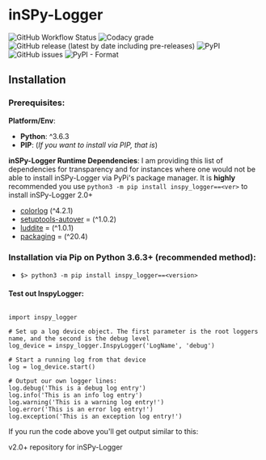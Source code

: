 # inSPy-Logger
![GitHub Workflow Status](https://img.shields.io/github/workflow/status/Inspyre-Softworks/inSPy-Logger/CI?label=CI&logo=github&logoColor=9cf&style=for-the-badge) 
![Codacy grade](https://img.shields.io/codacy/grade/7171eec682c549a88dee0da9cc9b92b3?logo=codacy&logoColor=9cf&style=for-the-badge) 
![GitHub release (latest by date including pre-releases)](https://img.shields.io/github/v/release/Inspyre-Softworks/inSPy-Logger?color=9cf&include_prereleases&label=Pre-Release&logo=pypi&logoColor=9cf&style=for-the-badge) 
![PyPI](https://img.shields.io/pypi/v/inspy-logger?color=9cf&label=Latest&logo=pypi&logoColor=9cf&style=for-the-badge) 
![GitHub issues](https://img.shields.io/github/issues/Inspyre-Softworks/inSPy-Logger?color=9cf&logo=github&logoColor=9cf&style=for-the-badge) 
![PyPI - Format](https://img.shields.io/pypi/format/inSPy-Logger?logo=PyPi&style=for-the-badge)

## Installation

### Prerequisites:

**Platform/Env**:
  * **Python**: ^3.6.3
  * **PIP**: (_If you want to install via PIP, that is_)
  
**inSPy-Logger Runtime Dependencies**:
  I am providing this list of dependencies for transparency and for instances where one would not be able to install inSPy-Logger via PyPi's package manager. It is **highly** recommended you use `python3 -m pip install inspy_logger==<ver>` to install inSPy-Logger 2.0+
  
  * [colorlog](https://pypi.org/project/colorlog) (^4.2.1)
  * [setuptools-autover](https://pypi.org/project/setuptools-autover) = (^1.0.2)
  * [luddite](https://pypi.org/project/luddite) = (^1.0.1)
  * [packaging](https://pypi.org/project/packaging) = (^20.4)

### Installation via Pip on Python 3.6.3+ (recommended method):

- `$> python3 -m pip install inspy_logger==<version>`

#### Test out InspyLogger:

```python3

import inspy_logger

# Set up a log device object. The first parameter is the root loggers name, and the second is the debug level
log_device = inspy_logger.InspyLogger('LogName', 'debug')

# Start a running log from that device
log = log_device.start()

# Output our own logger lines:
log.debug('This is a debug log entry')
log.info('This is an info log entry')
log.warning('This is a warning log entry!')
log.error('This is an error log entry!')
log.exception('This is an exception log entry!')

```

If you run the code above you'll get output similar to this:


v2.0+ repository for inSPy-Logger
